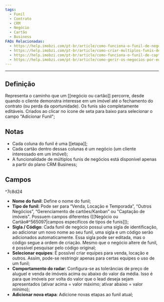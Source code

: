 ```yaml
---
tags:
  - Funil
  - Contrato
  - CRM
  - Negócio
  - Cartão
  - Business
FAQs Relacionadas:
  - https://help.imobzi.com/pt-br/article/como-funciona-o-funil-de-negocios-h5u2aj/
  - https://help.imobzi.com/pt-br/article/como-criar-multiplos-funis-de-negocios-rd0mkw/
  - https://help.imobzi.com/pt-br/article/como-funciona-o-funil-de-captacao-de-imoveis-agx4j4/
  - https://help.imobzi.com/pt-br/article/como-gerir-os-negocios-por-equipe-1502dqu/
---
```

---
## Definição

Representa o caminho que um [[negócio ou cartão]] percorre, desde quando o cliente demonstra interesse em um imóvel até o fechamento do contrato (ou perda da oportunidade). Os funis são completamente editáveis. Criados ao clicar no ícone de seta para baixo para selecionar o campo "Adicionar Funil";

## Notas

- Cada coluna do funil é uma [[etapa]];
- Cada cartão dentro dessas colunas é um negócio (um cliente interessado em um imóvel);
- A funcionalidade de múltiplos funis de negócios está disponível apenas a partir do plano CRM Business;

## Campos

^7c8d24

- **Nome do funil**: Define o nome do funil;
- **Tipo de funil**: Pode ser para “Venda, Locação e Temporada”, “Outros Negócios”, “Gerenciamento de cartões/Kanban” ou "Captação de imóveis". Possuem campos diferentes ([[Negócio ou Cartão#^565097|campos específicos de tipos de funis]]);
- **Sigla / Código**: Cada funil de negócio possui uma sigla de identificação, ao adicionar um novo nome ao seu funil, uma sigla e um código serão adicionados automaticamente. Essa sigla pode ser editada, mas o código segue a ordem de criação. Mesmo que o negócio altere de funil, é possível pesquisar pelo código original;
- **Selecionar equipes**: É possível criar equipes para venda, locação e outros. Assim, pode-se restringir apenas para certas equipes o uso de um funil;
- **Comportamento do radar**: Configura-se as tolerâncias de preço de aluguel e venda de imóveis acima ou abaixo do valor da média. Isso é para que imóveis por volta do valor que o lead deseja sejam apresentados (ativar acima = valor máximo; ativar abaixo = valor mínimo);
- **Adicionar nova etapa**: Adicione novas etapas ao funil atual;